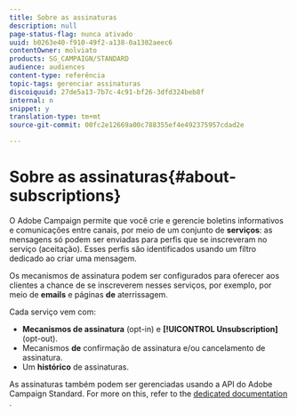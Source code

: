 ```yaml
---
title: Sobre as assinaturas
description: null
page-status-flag: nunca ativado
uuid: b0263e40-f910-49f2-a138-0a1302aeec6
contentOwner: molviato
products: SG_CAMPAIGN/STANDARD
audience: audiences
content-type: referência
topic-tags: gerenciar assinaturas
discoiquuid: 27de5a13-7b7c-4c91-bf26-3dfd324beb8f
internal: n
snippet: y
translation-type: tm+mt
source-git-commit: 00fc2e12669a00c788355ef4e492375957cdad2e

---
```



# Sobre as assinaturas{#about-subscriptions}

O Adobe Campaign permite que você crie e gerencie boletins informativos e comunicações entre canais, por meio de um conjunto de **serviços**: as mensagens só podem ser enviadas para perfis que se inscreveram no serviço (aceitação). Esses perfis são identificados usando um filtro dedicado ao criar uma mensagem.

Os mecanismos de assinatura podem ser configurados para oferecer aos clientes a chance de se inscreverem nesses serviços, por exemplo, por meio de **emails** e páginas **de** aterrissagem.

Cada serviço vem com:

* **Mecanismos de assinatura** (opt-in) e **[!UICONTROL Unsubscription]** (opt-out).
* Mecanismos **de** confirmação de assinatura e/ou cancelamento de assinatura.
* Um **histórico** de assinaturas.

As assinaturas também podem ser gerenciadas usando a API do Adobe Campaign Standard. For more on this, refer to the [dedicated documentation](https://final-docs.campaign.adobe.com/doc/standard/en/api/ACS_API.html#managing-subscriptions) .
